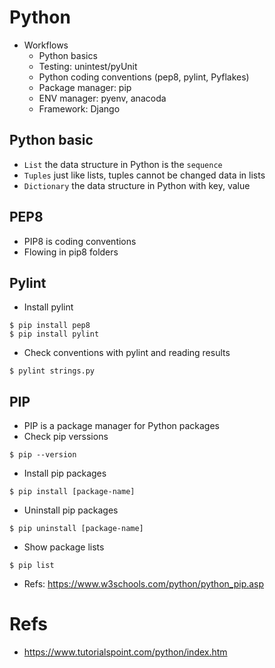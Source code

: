 # Python
* Workflows
  * Python basics
  * Testing: unintest/pyUnit
  * Python coding conventions (pep8, pylint, Pyflakes)
  * Package manager: pip
  * ENV manager: pyenv, anacoda
  * Framework: Django

## Python basic
* `List` the data structure in Python is the `sequence`
* `Tuples` just like lists, tuples cannot be changed data in lists
* `Dictionary` the data structure in Python with key, value

## PEP8
* PIP8 is coding conventions
* Flowing in pip8 folders

## Pylint
* Install pylint
```
$ pip install pep8
$ pip install pylint
```
* Check conventions with pylint and reading results
```
$ pylint strings.py
```

## PIP
* PIP is a package manager for Python packages
* Check pip verssions 
```
$ pip --version
```
* Install pip packages
```
$ pip install [package-name]
```
* Uninstall pip packages
```
$ pip uninstall [package-name]
```
* Show package lists
```
$ pip list
```
* Refs: https://www.w3schools.com/python/python_pip.asp

# Refs
* https://www.tutorialspoint.com/python/index.htm